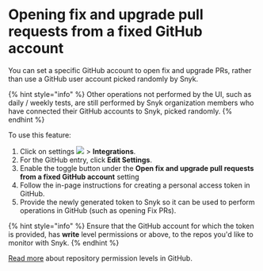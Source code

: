 # Opening fix and upgrade pull requests from a fixed GitHub account

You can set a specific GitHub account to open fix and upgrade PRs, rather than use a GitHub user account picked randomly by Snyk.

{% hint style="info" %}
Other operations not performed by the UI, such as daily / weekly tests, are still performed by Snyk organization members who have connected their GitHub accounts to Snyk, picked randomly.
{% endhint %}

To use this feature:

1. Click on settings ![](../../../.gitbook/assets/cog\_icon.png) > **Integrations**.
2. For the GitHub entry, click **Edit Settings**.
3. Enable the toggle button under the **Open fix and upgrade pull requests from a fixed GitHub account** setting
4. Follow the in-page instructions for creating a personal access token in GitHub.
5. Provide the newly generated token to Snyk so it can be used to perform operations in GitHub (such as opening Fix PRs).

{% hint style="info" %}
Ensure that the GitHub account for which the token is provided, has **write** level permissions or above, to the repos you'd like to monitor with Snyk.
{% endhint %}

[Read more](https://docs.snyk.io/integrations/git-repository-scm-integrations/github-integration) about repository permission levels in GitHub.
